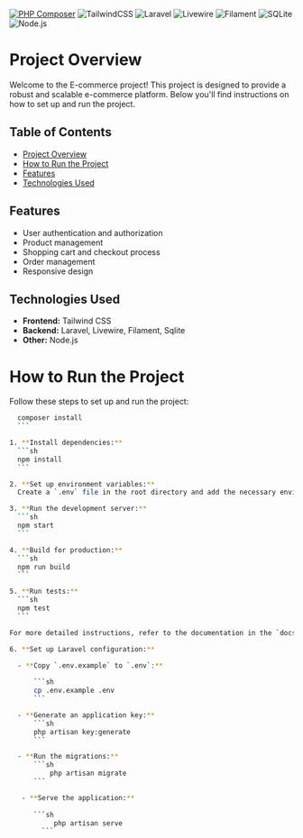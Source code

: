 [![PHP Composer](https://github.com/bojesav/E-comerce_Laravel/actions/workflows/php.yml/badge.svg)](https://github.com/bojesav/E-comerce_Laravel/actions/workflows/php.yml)
![TailwindCSS](https://img.shields.io/badge/TailwindCSS-38B2AC?style=for-the-badge&logo=tailwind-css&logoColor=white)
![Laravel](https://img.shields.io/badge/Laravel-FF2D20?style=for-the-badge&logo=laravel&logoColor=white)
![Livewire](https://img.shields.io/badge/Livewire-4E56A6?style=for-the-badge&logo=livewire&logoColor=white)
![Filament](https://img.shields.io/badge/Filament-4E56A6?style=for-the-badge&logo=filament&logoColor=white)
![SQLite](https://img.shields.io/badge/SQLite-003B57?style=for-the-badge&logo=sqlite&logoColor=white)
![Node.js](https://img.shields.io/badge/Node.js-339933?style=for-the-badge&logo=node-dot-js&logoColor=white)
# Project Overview

Welcome to the E-commerce  project! This project is designed to provide a robust and scalable e-commerce platform. Below you'll find instructions on how to set up and run the project.

## Table of Contents

- [Project Overview](#project-overview)
- [How to Run the Project](#how-to-run-the-project)
- [Features](#features)
- [Technologies Used](#technologies-used)

## Features

- User authentication and authorization
- Product management
- Shopping cart and checkout process
- Order management
- Responsive design

## Technologies Used

- **Frontend:** Tailwind CSS
- **Backend:** Laravel, Livewire, Filament, Sqlite
- **Other:** Node.js



# How to Run the Project

Follow these steps to set up and run the project:

  ```sh
    composer install
    ```

1. **Install dependencies:**
    ```sh
    npm install
    ```

2. **Set up environment variables:**
    Create a `.env` file in the root directory and add the necessary environment variables. Refer to `.env.example` for the required variables.

3. **Run the development server:**
    ```sh
    npm start
    ```

4. **Build for production:**
    ```sh
    npm run build
    ```

5. **Run tests:**
    ```sh
    npm test
    ```

For more detailed instructions, refer to the documentation in the `docs` directory.

6. **Set up Laravel configuration:**

    - **Copy `.env.example` to `.env`:**
    
        ```sh
        cp .env.example .env
        ```

    - **Generate an application key:**
        ```sh
        php artisan key:generate
        ```

    - **Run the migrations:**
        ```sh
            php artisan migrate
        ```

     - **Serve the application:**
     
        ```sh
             php artisan serve
          ```

    
